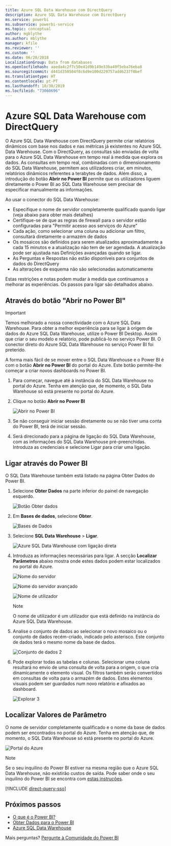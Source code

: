 ```yaml
---
title: Azure SQL Data Warehouse com DirectQuery
description: Azure SQL Data Warehouse com DirectQuery
ms.service: powerbi
ms.subservice: powerbi-service
ms.topic: conceptual
author: mgblythe
ms.author: mblythe
manager: kfile
ms.reviewer: ''
ms.custom: ''
ms.date: 06/20/2018
LocalizationGroup: Data from databases
ms.openlocfilehash: aaeda4c2f7c50e41d9b149e33ba49f5eba76eba8
ms.sourcegitcommit: d441d350504f8c6d9e100d229757add6237f0bef
ms.translationtype: HT
ms.contentlocale: pt-PT
ms.lasthandoff: 10/30/2019
ms.locfileid: "73060696"
---
```

# <a name="azure-sql-data-warehouse-with-directquery"></a>Azure SQL Data Warehouse com DirectQuery

O Azure SQL Data Warehouse com DirectQuery permite criar relatórios dinâmicos com base nos dados e nas métricas já existentes no Azure SQL Data Warehouse. Com o DirectQuery, as consultas são enviadas de volta para o Azure SQL Data Warehouse em tempo real à medida que explora os dados. As consultas em tempo real, combinadas com o dimensionamento do SQL Data Warehouse, permitem aos utilizadores criar, em minutos, relatórios dinâmicos referentes a terabytes de dados. Além disso, a introdução do botão **Abrir no Power BI** permite que os utilizadores liguem diretamente o Power BI ao SQL Data Warehouse sem precisar de especificar manualmente as informações.

Ao usar o conector do SQL Data Warehouse:

* Especifique o nome de servidor completamente qualificado quando ligar (veja abaixo para obter mais detalhes)
* Certifique-se de que as regras de firewall para o servidor estão configuradas para "Permitir acesso aos serviços do Azure"
* Cada ação, como selecionar uma coluna ou adicionar um filtro, consultará diretamente o armazém de dados
* Os mosaicos são definidos para serem atualizados aproximadamente a cada 15 minutos e a atualização não tem de ser agendada.  A atualização pode ser ajustada nas Definições avançadas quando se ligar.
* As Perguntas e Respostas não estão disponíveis para conjuntos de dados do DirectQuery
* As alterações de esquema não são selecionadas automaticamente

Estas restrições e notas podem mudar à medida que continuamos a melhorar as experiências. Os passos para ligar são detalhados abaixo.

## <a name="using-the-open-in-power-bi-button"></a>Através do botão "Abrir no Power BI"

> [!Important]
> Temos melhorado a nossa conectividade com o Azure SQL Data Warehouse.  Para obter a melhor experiência para se ligar à origem de dados do Azure SQL Data Warehouse, utilize o Power BI Desktop.  Assim que criar o seu modelo e relatório, pode publicá-lo no serviço Power BI.  O conector direto do Azure SQL Data Warehouse no serviço Power BI foi preterido.

A forma mais fácil de se mover entre o SQL Data Warehouse e o Power BI é com o botão **Abrir no Power BI** do portal do Azure. Este botão permite-lhe começar a criar novos dashboards no Power BI.

1. Para começar, navegue até à instância do SQL Data Warehouse no portal do Azure. Tenha em atenção que, de momento, o SQL Data Warehouse só está presente no portal do Azure.

2. Clique no botão **Abrir no Power BI**

    ![Abrir no Power BI](media/service-azure-sql-data-warehouse-with-direct-connect/openinpowerbi.png)

3. Se não conseguir iniciar sessão diretamente ou se não tiver uma conta do Power BI, terá de iniciar sessão.

4. Será direcionado para a página de ligação do SQL Data Warehouse, com as informações do SQL Data Warehouse pré-preenchidas. Introduza as credenciais e selecione Ligar para criar uma ligação.

## <a name="connecting-through-power-bi"></a>Ligar através do Power BI

O SQL Data Warehouse também está listado na página Obter Dados do Power BI. 

1. Selecione **Obter Dados** na parte inferior do painel de navegação esquerdo.  

    ![Botão Obter dados](media/service-azure-sql-data-warehouse-with-direct-connect/getdatabutton.png)

2. Em **Bases de dados**, selecione **Obter**.

    ![Bases de Dados](media/service-azure-sql-data-warehouse-with-direct-connect/databases.png)

3. Selecione **SQL Data Warehouse** \> **Ligar**.

    ![Azure SQL Data Warehouse com ligação direta](media/service-azure-sql-data-warehouse-with-direct-connect/azuresqldatawarehouseconnect.png)

4. Introduza as informações necessárias para ligar. A secção **Localizar Parâmetros** abaixo mostra onde estes dados podem estar localizados no portal do Azure.

    ![Nome do servidor](media/service-azure-sql-data-warehouse-with-direct-connect/servername.png)

    ![Nome do servidor avançado](media/service-azure-sql-data-warehouse-with-direct-connect/servernamewithadvanced.png)

    ![Nome de utilizador](media/service-azure-sql-data-warehouse-with-direct-connect/username.png)

   > [!NOTE]
   > O nome de utilizador é um utilizador que está definido na instância do Azure SQL Data Warehouse.

5. Analise o conjunto de dados ao selecionar o novo mosaico ou o conjunto de dados recém-criado, indicado pelo asterisco. Este conjunto de dados terá o mesmo nome da base de dados.

    ![Conjunto de dados 2](media/service-azure-sql-data-warehouse-with-direct-connect/dataset2.png)

6. Pode explorar todas as tabelas e colunas. Selecionar uma coluna resultará no envio de uma consulta de volta para a origem, o que cria dinamicamente o elemento visual. Os filtros também serão convertidos em consultas de volta para o armazém de dados. Estes elementos visuais podem ser guardados num novo relatório e afixados ao dashboard.

    ![Explorar 3](media/service-azure-sql-data-warehouse-with-direct-connect/explore3.png)

## <a name="finding-parameter-values"></a>Localizar Valores de Parâmetro

O nome de servidor completamente qualificado e o nome da base de dados podem ser encontrados no portal do Azure. Tenha em atenção que, de momento, o SQL Data Warehouse só está presente no portal do Azure.

![Portal do Azure](media/service-azure-sql-data-warehouse-with-direct-connect/azureportal.png)

> [!NOTE]
> Se o seu inquilino do Power BI estiver na mesma região que o Azure SQL Data Warehouse, não existirão custos de saída. Pode saber onde o seu inquilino do Power BI se encontra com [estas instruções](https://docs.microsoft.com/power-bi/service-admin-where-is-my-tenant-located).

[!INCLUDE [direct-query-sso](includes/direct-query-sso.md)]

## <a name="next-steps"></a>Próximos passos

* [O que é o Power BI?](fundamentals/power-bi-overview.md)  
* [Obter Dados para o Power BI](service-get-data.md)  
* [Azure SQL Data Warehouse](/azure/sql-data-warehouse/sql-data-warehouse-overview-what-is/)

Mais perguntas? [Pergunte à Comunidade do Power BI](http://community.powerbi.com/)
